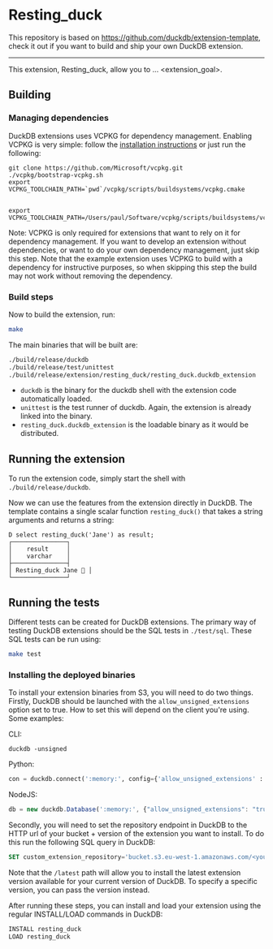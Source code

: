 # Resting_duck

This repository is based on https://github.com/duckdb/extension-template, check it out if you want to build and ship your own DuckDB extension.

---

This extension, Resting_duck, allow you to ... <extension_goal>.


## Building
### Managing dependencies
DuckDB extensions uses VCPKG for dependency management. Enabling VCPKG is very simple: follow the [installation instructions](https://vcpkg.io/en/getting-started) or just run the following:
```shell
git clone https://github.com/Microsoft/vcpkg.git
./vcpkg/bootstrap-vcpkg.sh
export VCPKG_TOOLCHAIN_PATH=`pwd`/vcpkg/scripts/buildsystems/vcpkg.cmake


export VCPKG_TOOLCHAIN_PATH=/Users/paul/Software/vcpkg/scripts/buildsystems/vcpkg.cmake
```
Note: VCPKG is only required for extensions that want to rely on it for dependency management. If you want to develop an extension without dependencies, or want to do your own dependency management, just skip this step. Note that the example extension uses VCPKG to build with a dependency for instructive purposes, so when skipping this step the build may not work without removing the dependency.

### Build steps
Now to build the extension, run:
```sh
make
```
The main binaries that will be built are:
```sh
./build/release/duckdb
./build/release/test/unittest
./build/release/extension/resting_duck/resting_duck.duckdb_extension
```
- `duckdb` is the binary for the duckdb shell with the extension code automatically loaded.
- `unittest` is the test runner of duckdb. Again, the extension is already linked into the binary.
- `resting_duck.duckdb_extension` is the loadable binary as it would be distributed.

## Running the extension
To run the extension code, simply start the shell with `./build/release/duckdb`.

Now we can use the features from the extension directly in DuckDB. The template contains a single scalar function `resting_duck()` that takes a string arguments and returns a string:
```
D select resting_duck('Jane') as result;
┌───────────────┐
│    result     │
│    varchar    │
├───────────────┤
│ Resting_duck Jane 🐥 │
└───────────────┘
```

## Running the tests
Different tests can be created for DuckDB extensions. The primary way of testing DuckDB extensions should be the SQL tests in `./test/sql`. These SQL tests can be run using:
```sh
make test
```

### Installing the deployed binaries
To install your extension binaries from S3, you will need to do two things. Firstly, DuckDB should be launched with the
`allow_unsigned_extensions` option set to true. How to set this will depend on the client you're using. Some examples:

CLI:
```shell
duckdb -unsigned
```

Python:
```python
con = duckdb.connect(':memory:', config={'allow_unsigned_extensions' : 'true'})
```

NodeJS:
```js
db = new duckdb.Database(':memory:', {"allow_unsigned_extensions": "true"});
```

Secondly, you will need to set the repository endpoint in DuckDB to the HTTP url of your bucket + version of the extension
you want to install. To do this run the following SQL query in DuckDB:
```sql
SET custom_extension_repository='bucket.s3.eu-west-1.amazonaws.com/<your_extension_name>/latest';
```
Note that the `/latest` path will allow you to install the latest extension version available for your current version of
DuckDB. To specify a specific version, you can pass the version instead.

After running these steps, you can install and load your extension using the regular INSTALL/LOAD commands in DuckDB:
```sql
INSTALL resting_duck
LOAD resting_duck
```
